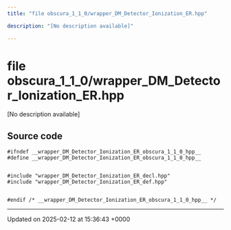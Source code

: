 ```yaml
---
title: "file obscura_1_1_0/wrapper_DM_Detector_Ionization_ER.hpp"

description: "[No description available]"

---
```


# file obscura_1_1_0/wrapper_DM_Detector_Ionization_ER.hpp

[No description available]




## Source code

```
#ifndef __wrapper_DM_Detector_Ionization_ER_obscura_1_1_0_hpp__
#define __wrapper_DM_Detector_Ionization_ER_obscura_1_1_0_hpp__


#include "wrapper_DM_Detector_Ionization_ER_decl.hpp"
#include "wrapper_DM_Detector_Ionization_ER_def.hpp"


#endif /* __wrapper_DM_Detector_Ionization_ER_obscura_1_1_0_hpp__ */
```


-------------------------------

Updated on 2025-02-12 at 15:36:43 +0000

